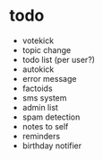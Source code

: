 # todo #

* votekick
* topic change
* todo list (per user?)
* autokick
* error message
* factoids
* sms system
* admin list
* spam detection
* notes to self
* reminders
* birthday notifier
